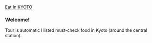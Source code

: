 <a href="https://eatinkyoto.nao-mori.com" target="blank">Eat In KYOTO</a>
<h3>Welcome!</h3>
Tour is automatic
I listed must-check food in Kyoto (around the central station).
